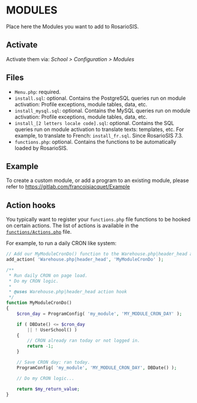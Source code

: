 # MODULES

Place here the Modules you want to add to RosarioSIS.

## Activate

Activate them via:
_School > Configuration > Modules_

## Files

- `Menu.php`: required.
- `install.sql`: optional. Contains the PostgreSQL queries run on module activation: Profile exceptions, module tables, data, etc.
- `install_mysql.sql`: optional. Contains the MySQL queries run on module activation: Profile exceptions, module tables, data, etc.
- `install_[2 letters locale code].sql`: optional. Contains the SQL queries run on module activation to translate texts: templates, etc. For example, to translate to French: `install_fr.sql`. Since RosarioSIS 7.3.
- `functions.php`: optional. Contains the functions to be automatically loaded by RosarioSIS.

## Example

To create a custom module, or add a program to an existing module, please refer to https://gitlab.com/francoisjacquet/Example

## Action hooks

You typically want to register your `functions.php` file functions to be hooked on certain actions. The list of actions is available in the [`functions/Actions.php`](https://gitlab.com/francoisjacquet/rosariosis/blob/mobile/functions/Actions.php) file.

For example, to run a daily CRON like system:
```php
// Add our MyModuleCronDo() function to the Warehouse.php|header_head action.
add_action( 'Warehouse.php|header_head', 'MyModuleCronDo' );

/**
 * Run daily CRON on page load.
 * Do my CRON logic.
 *
 * @uses Warehouse.php|header_head action hook
 */
function MyModuleCronDo()
{
	$cron_day = ProgramConfig( 'my_module', 'MY_MODULE_CRON_DAY' );

	if ( DBDate() <= $cron_day
		|| ! UserSchool() )
	{
		// CRON already ran today or not logged in.
		return -1;
	}

	// Save CRON day: ran today.
	ProgramConfig( 'my_module', 'MY_MODULE_CRON_DAY', DBDate() );

	// Do my CRON logic...

	return $my_return_value;
}
```
